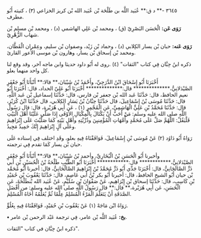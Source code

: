 ٣٦٤٥ -** د ق:** عُبَيد اللَّه بن طَلْحَة بْن عُبَيد الله بْن كريز الخزاعي (٣) ، كنيته أَبُو مطرف.

**رَوَى عَن:** الْحَسَن البَصْرِيّ (ق) ، ومحمد بْن عَلِي الهاشمي (د) ، ومحمد بْن مسلم بْن شهاب الزُّهْرِيّ.

**رَوَى عَنه:** حبان بْن يسار الكِلابي (د) ، وحماد بْن زَيْد، وصفوان بْن سليم، وعِمْران الْقَطَّان، ومحمد بْن إسحاق بْن يسار، وهارون بْن موسى الأَعور القارئ.

ذكره ابنُ حِبَّان فِي كتاب "الثقات" (٤) .روى له أَبُو داود حديثا وابن ماجه آخر، وقد وقع لنا كل واحد منهما بعلو.

أَخْبَرَنَا أَبُو إِسْحَاقَ ابْنُ الدَّرَجِيِّ، وأَحْمَدُ بْنُ شَيْبَانَ،** قالا:** أَنْبَأَنَا أَبُو جَعْفَرٍ الصَّيْدَلانِيُّ،************** قال:************** أَخْبَرَنَا أَبُو عَلِيّ الحداد، قال: أَخْبَرَنَا أَبُو نعيم الحافظ، قال: حَدَّثَنَا عَبد الله بْن جعفر بْن فارس، قال: حَدَّثَنَا إسماعيل بْن عَبد اللَّهِ، قال: حَدَّثَنَا مُوسَى بْنُ إِسْمَاعِيلَ، قال حَدَّثَنَا حِبَّانُ بْنُ يَسَارٍ الكِلابي، قال حَدَّثَنَا ابْنُ كُرَيْزٍ، قال: حَدَّثَنَا مُحَمَّدُ بْنِ عَلِيٍّ الْهَاشِمِيِّ، عَنِ الْمُجْمِرِ (١) ، عَن أَبِي هُرَيْرة، قال: قال رَسُول اللَّهِ صلى الله عليه وسلم: مَنْ أَحَبَّ أَنْ يَكْتَالَ بِالْمِكْيَالِ الأَوْفَى إِذَا صَلَّى عَلَيْنَا أَهْلَ الْبَيْتِ فَلْيَقُلْ: اللَّهُمَّ صَلِّ عَلَى مُحَمَّدٍ وأُمَّهَاتِ الْمُؤْمِنيِنَ وذُرِّيَّتِهِ وأَهْلِ بَيْتِهِ كَمَا صَلَّيْتَ عَلَى إِبْرَاهِيمَ وعَلَى آلٍ إِبْرَاهِيمَ إِنَّكَ حَمِيدٌ مَجِيدٌ.

رَوَاهُ أَبُو دَاوُد (٢) عَنْ مُوسَى بْنِ إِسْمَاعِيلَ، فَوَافَقْنَاهُ فِيهِ بعلو، وقَدِ اختلف فِي إسناده عَلَى حبان بْن يسار كَمَا تقدم فِي ترجمته.

وأخبرنا أَبُو الْحَسَنِ بْنُ الْبُخَارِيِّ، وأحمد بْنُ شَيْبَانَ،** قالا:** أَنْبَأَنَا أَبُو جَعْفَرٍ الصَّيْدَلانِيُّ،************ قال:************ أَخْبَرَنَا أَبُو الطَّيِّبِ طَلْحَةُ بْنُ الْحُسَيْنِ بْنِ أَبي ذَرٍّ الصَّالَحَانِيُّ، قال: أَخْبَرَنَا جَدِّي أَبُو ذَرٍّ مُحَمَّدُ بْنُ إِبْرَاهِيمَ الصَّالْحَانِيُّ، قال: أخبرنا أَبُو مُحَمَّد بْن حيان أَبُو الشيخ الحافظ، قال: أخبرنا أَبُو بكر بْنُ أَبي عَاصِمٍ، قال: حَدَّثَنَا يَعْقُوبَ بْنِ حُمَيْدِ بْنِ كَاسِبٍ، قال: حَدَّثَنَا إسحاق بْن إِبْرَاهِيم، عَنْ صَفْوَانَ بْنِ سُلَيْمٍ، عَنْ عُبَيد الله بْنطَلْحَةَ، عَنِ الْحَسَنِ، عَن أَبِي هُرَيْرة،** قال:** قال رَسُولُ اللَّهِ صلى الله عليه وسلم: من أَفْضَلِ الصَّدَقَةِ أَنْ يَتَعَلَّمَ الْمَرْءُ الْمُسْلِمُ عِلْمًا ثُمَّ يُعَلِّمُهُ أَخَاهُ الْمُسْلِمَ.

رَوَاهُ ابْن مَاجَهْ (١) عَنْ يَعْقُوبَ بْنِ حُمَيْدٍ، فَوَافَقْنَاهُ فِيهِ بِعُلُوٍّ.

**• بخ:** عُبَيد اللَّه بْن عامر، فِي ترجمة عَبْد الرحمن بْن عامر.

ذكره ابنُ حِبَّان في كتاب "الثقات".